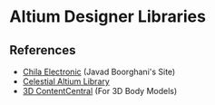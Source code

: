 
# Altium Designer Libraries
## References
- [Chila Electronic](http://www.chila.ir/en/) (Javad Boorghani's Site)
- [Celestial Altium Library](https://github.com/issus/altium-library)
- [3D ContentCentral](https://www.3dcontentcentral.com/) (For 3D Body Models)
